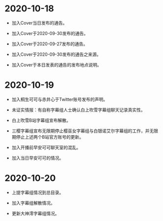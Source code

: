 # 2020-10-18

- 加入Cover当日发布的通告。

- 加入Cover于2020-09-30发布的通告。

- 加入Cover于2020-09-27发布的通告。

- 加入Cover于2020-09-30发布的通告之来源。

- 加入Cover于本日发表的通告的发布地点说明。

# 2020-10-19

- 加入桐生可可与赤井心于Twitter账号发布的声明。

- 未证实情报：有自称字幕组人士确认白上吹雪字幕组聊天记录真实性。

- 白上吹雪B站字幕组宣布解散。

- 三樱字幕组宣布无限期停止樱巫女字幕组与白银诺艾尔字幕组的工作，并无限期停止上述两个B站官方账号的更新。

- 加入开播前早安可可聊天室的混乱。

- 加入当日早安可可的情况。

# 2020-10-20

- 上提字幕组情况到总目录。

- 加入字幕组解散情况。

- 更新大神澪字幕组情况。